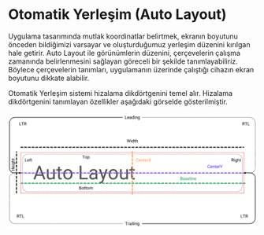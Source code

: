 #  Otomatik Yerleşim (Auto Layout)

Uygulama tasarımında mutlak koordinatlar belirtmek, ekranın boyutunu önceden bildiğimizi varsayar ve oluşturduğumuz yerleşim düzenini kırılgan hale getirir. Auto Layout ile görünümlerin düzenini, çerçevelerin çalışma zamanında belirlenmesini sağlayan göreceli bir şekilde tanımlayabiliriz. Böylece çerçevelerin tanımları, uygulamanın üzerinde çalıştığı cihazın ekran boyutunu dikkate alabilir.

Otomatik Yerleşim sistemi hizalama dikdörtgenini temel alır. Hizalama dikdörtgenini tanımlayan özellikler aşağıdaki görselde gösterilmiştir.

![](../images/layout-attr.png)


